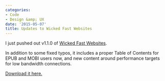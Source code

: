 ```yaml
---
categories:
- Code
- Design &amp; UX
date: '2015-05-07'
title: Updates to Wicked Fast Websites
---
```


I just pushed out v1.1.0 of [Wicked Fast Websites](/wicked-fast-websites/).

In addition to some fixed typos, it includes a proper Table of Contents for EPUB and MOBI users now, and new content around performance targets for low bandwidth connections.

[Download it here.](/wicked-fast-websites/)